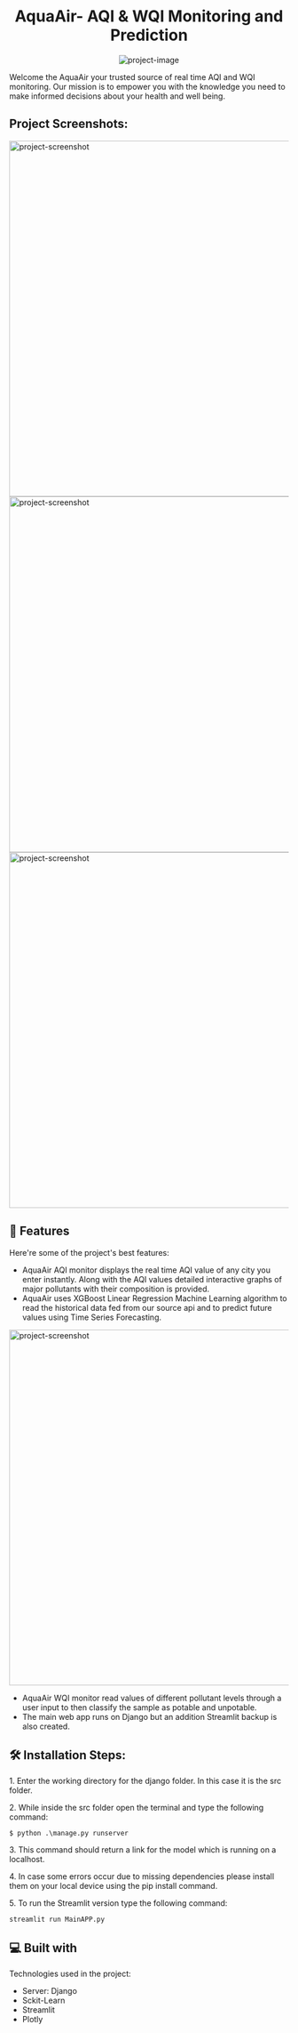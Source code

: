 <h1 align="center" id="title">AquaAir- AQI &amp; WQI Monitoring and Prediction</h1>

<p align="center"><img src="https://i.postimg.cc/L6XXBz7H/temp-Image-Y2-DSj8.avif" alt="project-image"></p>

<p id="description">Welcome the AquaAir your trusted source of real time AQI and WQI monitoring. Our mission is to empower you with the knowledge you need to make informed decisions about your health and well being.</p>

<h2>Project Screenshots:</h2>



<img src="https://i.postimg.cc/rmhpvJYF/temp-Imagehax-Pv-R.avif" alt="project-screenshot" width="1280" height="640/">

<img src="https://i.postimg.cc/g2Pg7FXs/temp-Imagefksmn-U.avif" alt="project-screenshot" width="1280" height="640/">

<img src="https://i.postimg.cc/mDtxrfSM/temp-Imagel-VVww-A.avif" alt="project-screenshot" width="1280" height="640/">

  
  
<h2>🧐 Features</h2>

Here're some of the project's best features:

*   AquaAir AQI monitor displays the real time AQI value of any city you enter instantly. Along with the AQI values detailed interactive graphs of major pollutants with their composition is provided.
*   AquaAir uses XGBoost Linear Regression Machine Learning algorithm to read the historical data fed from our source api and to predict future values using Time Series Forecasting.

<img src="https://i.postimg.cc/FRytw5g5/temp-Imagefc-Qw-HO.avif" alt="project-screenshot" width="1280" height="640/">

  
*   AquaAir WQI monitor read values of different pollutant levels through a user input to then classify the sample as potable and unpotable.
*   The main web app runs on Django but an addition Streamlit backup is also created.

<h2>🛠️ Installation Steps:</h2>

<p>1. Enter the working directory for the django folder. In this case it is the src folder.</p>

<p>2. While inside the src folder open the terminal and type the following command:</p>

```
$ python .\manage.py runserver
```

<p>3. This command should return a link for the model which is running on a localhost.</p>

<p>4. In case some errors occur due to missing dependencies please install them on your local device using the pip install command.</p>

<p>5. To run the Streamlit version type the following command:</p>

```
streamlit run MainAPP.py
```

  
  
<h2>💻 Built with</h2>

Technologies used in the project:

*   Server: Django
*   Sckit-Learn
*   Streamlit
*   Plotly
